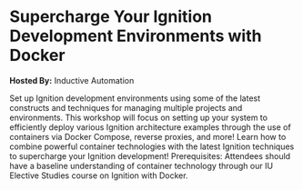 # Supercharge Your Ignition Development Environments with Docker

**Hosted By:** Inductive Automation

Set up Ignition development environments using some of the latest constructs and techniques for managing multiple projects and environments. This workshop will focus on setting up your system to efficiently deploy various Ignition architecture examples through the use of containers via Docker Compose, reverse proxies, and more! Learn how to combine powerful container technologies with the latest Ignition techniques to supercharge your Ignition development! Prerequisites: Attendees should have a baseline understanding of container technology through our IU Elective Studies course on Ignition with Docker.